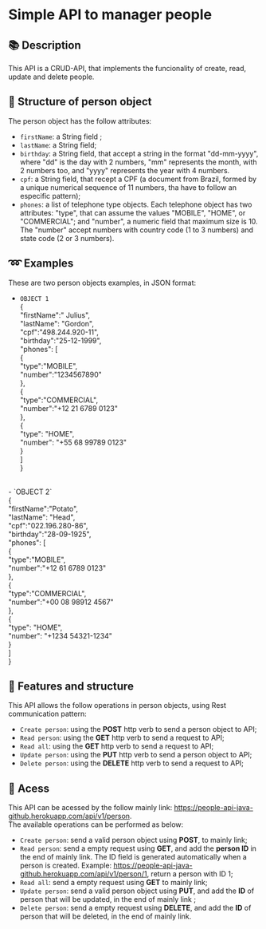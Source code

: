 <h1> Simple API to manager people</h1><br.>

## :books: Description

This API is a CRUD-API, that implements the funcionality of create, read, update and delete people.

## :gem: Structure of person object
The person object has the follow attributes:
- `firstName`: a String field ;
- `lastName`: a String field;
- `birthday`: a String field, that accept a string in the format "dd-mm-yyyy", where "dd" is the day with 2 numbers, "mm" represents the month, with 2 numbers too, and "yyyy" represents the year with 4 numbers.
- `cpf`: a String field, that recept a CPF (a document from Brazil, formed by a unique numerical sequence of 11 numbers, tha have to follow an especific pattern);
- `phones`: a list of telephone type objects. Each telephone object has two attributes: "type", that can assume the values "MOBILE", "HOME", or "COMMERCIAL"; and "number", a numeric field that maximum size is 10. The "number" accept numbers with country code (1 to 3 numbers) and state code (2 or 3 numbers).
## :loop: Examples
These are two person objects examples, in JSON format:
- `OBJECT 1`<br>
{<br>
  "firstName":" Julius",<br>
  "lastName": "Gordon",<br>
  "cpf":"498.244.920-11",<br>
  "birthday":"25-12-1999",<br>
  "phones": [<br>
  	{<br>
      "type":"MOBILE",<br>
      "number":"1234567890"<br>
    },<br>
    {<br>
      "type":"COMMERCIAL",<br>
      "number":"+12 21 6789 0123"<br>
    },<br>
    {<br>
        "type": "HOME",<br>
        "number": "+55 68 99789 0123"<br>
    }<br>
  ]<br>
}<br>
<br>
- `OBJECT 2`<br>
{<br>
  "firstName":"Potato",<br>
  "lastName": "Head",<br>
  "cpf":"022.196.280-86",<br>
  "birthday":"28-09-1925",<br>
  "phones": [<br>
  	{<br>
      "type":"MOBILE",<br>
      "number":"+12 61 6789 0123"<br>
    },<br>
    {<br>
      "type":"COMMERCIAL",<br>
      "number":"+00 08 98912 4567"<br>
    },<br>
    {<br>
        "type": "HOME",<br>
        "number": "+1234 54321-1234"<br>
    }<br>
  ]<br>
} <br>

## :hammer: Features and structure
This API allows the follow operations in person objects, using Rest communication pattern:
- `Create person`: using  the <b>POST</b> http verb to send a person object to API;
- `Read person`: using the <b>GET</b> http verb to send a request to API;
- `Read all`: using the <b>GET</b> http verb to send a request to API;
- `Update person`: using the <b>PUT</b> http verb to send a person object to API;
- `Delete person`: using the <b>DELETE</b> http verb to send a request to API;

## :key: Acess
This API can be acessed by the follow mainly link:
<a target="blank" href="https://people-api-java-github.herokuapp.com/api/v1/person">
https://people-api-java-github.herokuapp.com/api/v1/person.
</a><br>
The available operations can be performed as below:<br>
- `Create person`: send a valid person object using <b>POST</b>, to mainly link;
- `Read person`: send a empty request using <b>GET</b>, and add the <b>person ID</b> in the end of mainly link. The ID field is generated automatically when a person is created.  Example: https://people-api-java-github.herokuapp.com/api/v1/person/1, return a person with ID 1;
- `Read all`: send a empty request using <b>GET</b> to mainly link;
- `Update person`: send a valid person object using <b>PUT</b>, and add the <b>ID</b> of person that will be updated, in the end of mainly link ;
- `Delete person`: send a empty request using <b>DELETE</b>, and add the <b>ID</b> of person that will be deleted, in the end of mainly link.